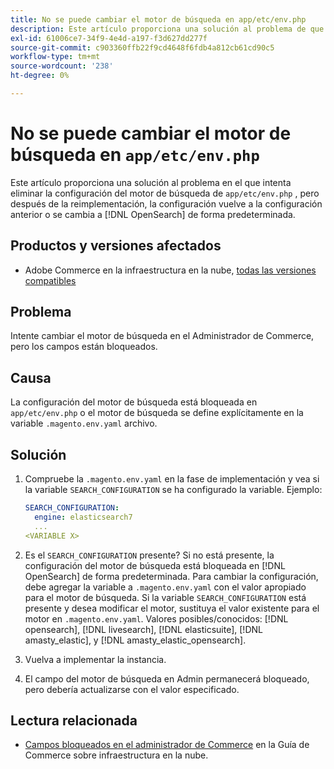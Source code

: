 ```yaml
---
title: No se puede cambiar el motor de búsqueda en app/etc/env.php
description: Este artículo proporciona una solución al problema de que intenta cambiar el motor de búsqueda en el administrador de Commerce, pero los campos están bloqueados.
exl-id: 61006ce7-34f9-4e4d-a197-f3d627dd277f
source-git-commit: c903360ffb22f9cd4648f6fdb4a812cb61cd90c5
workflow-type: tm+mt
source-wordcount: '238'
ht-degree: 0%

---
```


# No se puede cambiar el motor de búsqueda en `app/etc/env.php`

Este artículo proporciona una solución al problema en el que intenta eliminar la configuración del motor de búsqueda de `app/etc/env.php` , pero después de la reimplementación, la configuración vuelve a la configuración anterior o se cambia a [!DNL OpenSearch] de forma predeterminada.

## Productos y versiones afectados

* Adobe Commerce en la infraestructura en la nube, [todas las versiones compatibles](https://magento.com/sites/default/files/magento-software-lifecycle-policy.pdf)

## Problema

Intente cambiar el motor de búsqueda en el Administrador de Commerce, pero los campos están bloqueados.

## Causa

La configuración del motor de búsqueda está bloqueada en `app/etc/env.php` o el motor de búsqueda se define explícitamente en la variable `.magento.env.yaml` archivo.

## Solución

1. Compruebe la `.magento.env.yaml` en la fase de implementación y vea si la variable `SEARCH_CONFIGURATION` se ha configurado la variable. Ejemplo:

   ```yaml
   SEARCH_CONFIGURATION:
     engine: elasticsearch7
     ...
   <VARIABLE X>
   ```

1. Es el  `SEARCH_CONFIGURATION` presente? Si no está presente, la configuración del motor de búsqueda está bloqueada en [!DNL OpenSearch] de forma predeterminada. Para cambiar la configuración, debe agregar la variable a `.magento.env.yaml` con el valor apropiado para el motor de búsqueda. Si la variable `SEARCH_CONFIGURATION` está presente y desea modificar el motor, sustituya el valor existente para el motor en `.magento.env.yaml`. Valores posibles/conocidos: [!DNL opensearch], [!DNL livesearch], [!DNL elasticsuite], [!DNL amasty_elastic], y [!DNL amasty_elastic_opensearch].
1. Vuelva a implementar la instancia.
1. El campo del motor de búsqueda en Admin permanecerá bloqueado, pero debería actualizarse con el valor especificado.

## Lectura relacionada

* [Campos bloqueados en el administrador de Commerce](/help/troubleshooting/miscellaneous/locked-fields-in-magento-admin.md) en la Guía de Commerce sobre infraestructura en la nube.
